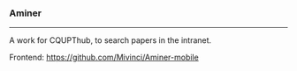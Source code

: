### Aminer

-------
A work for CQUPThub, to search papers in the intranet.

Frontend: https://github.com/Mivinci/Aminer-mobile